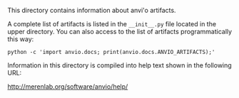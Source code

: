 This directory contains information about anvi'o artifacts.

A complete list of artifacts is listed in the `__init__.py` file located in the upper
directory. You can also access to the list of artifacts programmatically this way:

```
python -c 'import anvio.docs; print(anvio.docs.ANVIO_ARTIFACTS);'
```

Information in this directory is compiled into help text shown in the following URL:

http://merenlab.org/software/anvio/help/
